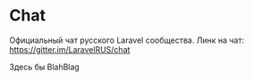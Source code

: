 Chat
====

Официальный чат русского Laravel сообщества.
Линк на чат: 
https://gitter.im/LaravelRUS/chat

Здесь бы BlahBlag
